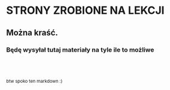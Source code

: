 # STRONY ZROBIONE NA LEKCJI
## <b>Można kraść.</b><br>
### Będę wysyłał tutaj materiały na tyle ile to możliwe 
<br><br><br>
<sub>btw spoko ten markdown :)</sub>